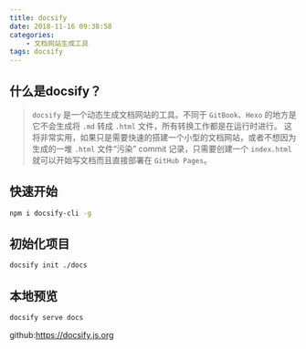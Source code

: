 ```yaml
---
title: docsify
date: 2018-11-16 09:38:58
categories:
    - 文档网站生成工具
tags: docsify
---
```

## 什么是docsify？
>`docsify` 是一个动态生成文档网站的工具。不同于 `GitBook`、`Hexo` 的地方是它不会生成将 `.md` 转成 `.html` 文件，所有转换工作都是在运行时进行。
>这将非常实用，如果只是需要快速的搭建一个小型的文档网站，或者不想因为生成的一堆 `.html` 文件“污染” commit 记录，只需要创建一个 `index.html` 就可以开始写文档而且直接部署在 `GitHub Pages`。

## 快速开始
```bash
npm i docsify-cli -g
```

## 初始化项目
```bash
docsify init ./docs
```

## 本地预览
```bash
docsify serve docs
```
github:https://docsify.js.org